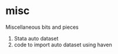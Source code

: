# misc

Miscellaneous bits and pieces

1. Stata auto dataset 
2. code to import auto dataset using haven
